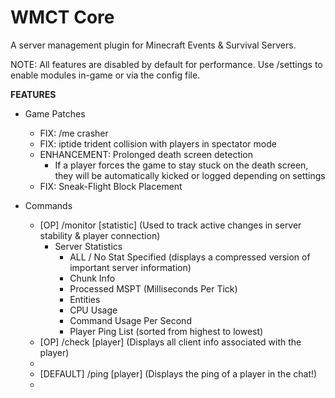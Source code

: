 # WMCT Core

A server management plugin for Minecraft Events & Survival Servers.

NOTE: All features are disabled by default for performance. Use /settings to enable modules in-game or via the config file.

**FEATURES**
- Game Patches
  - FIX: /me crasher
  - FIX: iptide trident collision with players in spectator mode
  - ENHANCEMENT: Prolonged death screen detection
    - If a player forces the game to stay stuck on the death screen, they will be automatically kicked or logged depending on settings
  - FIX: Sneak-Flight Block Placement
    
- Commands
  - [OP] /monitor [statistic] (Used to track active changes in server stability & player connection)
    - Server Statistics
      - ALL / No Stat Specified (displays a compressed version of important server information)
      - Chunk Info
      - Processed MSPT (Milliseconds Per Tick)
      - Entities
      - CPU Usage
      - Command Usage Per Second
      - Player Ping List (sorted from highest to lowest)
  - [OP] /check [player] (Displays all client info associated with the player)
  - 
  - [DEFAULT] /ping [player] (Displays the ping of a player in the chat!)
  - 
